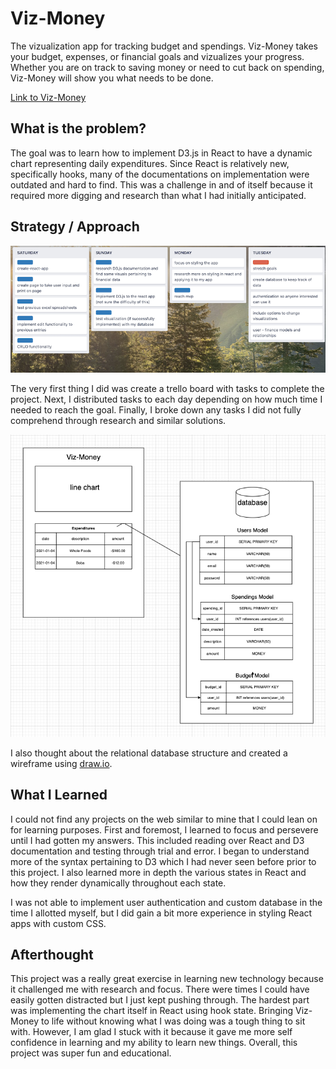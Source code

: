 # Viz-Money
The vizualization app for tracking budget and spendings.  Viz-Money takes your budget, expenses, or financial goals and vizualizes your progress.  Whether you are on track to saving money or need to cut back on spending, Viz-Money will show you what needs to be done.

[Link to Viz-Money](https://viz-money.vercel.app/)

## What is the problem?
The goal was to learn how to implement D3.js in React to have a dynamic chart representing daily expenditures.  Since React is relatively new, specifically hooks, many of the documentations on implementation were outdated and hard to find.  This was a challenge in and of itself because it required more digging and research than what I had initially anticipated.

## Strategy / Approach
![image of viz-money-trello](public/img/viz-money-trello.png)

The very first thing I did was create a trello board with tasks to complete the project.  Next, I distributed tasks to each day depending on how much time I needed to reach the goal.  Finally, I broke down any tasks I did not fully comprehend through research and similar solutions.

![image of db-diagram](public/img/db-diagram.png)

I also thought about the relational database structure and created a wireframe using [draw.io](https://app.diagrams.net/).

## What I Learned
I could not find any projects on the web similar to mine that I could lean on for learning purposes.  First and foremost, I learned to focus and persevere until I had gotten my answers.  This included reading over React and D3 documentation and testing through trial and error.  I began to understand more of the syntax pertaining to D3 which I had never seen before prior to this project.  I also learned more in depth the various states in React and how they render dynamically throughout each state.

I was not able to implement user authentication and custom database in the time I allotted myself, but I did gain a bit more experience in styling React apps with custom CSS.

## Afterthought
This project was a really great exercise in learning new technology because it challenged me with research and focus.  There were times I could have easily gotten distracted but I just kept pushing through.  The hardest part was implementing the chart itself in React using hook state.  Bringing Viz-Money to life without knowing what I was doing was a tough thing to sit with.  However, I am glad I stuck with it because it gave me more self confidence in learning and my ability to learn new things.  Overall, this project was super fun and educational.